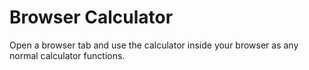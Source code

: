 # Browser Calculator

Open a browser tab and use the calculator inside your browser as any normal calculator functions. 
